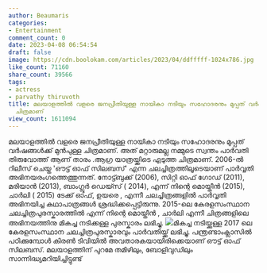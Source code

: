 ```yaml
---
author: Beaumaris
categories:
- Entertainment
comment_count: 0
date: 2023-04-08 06:54:54
draft: false
image: https://cdn.boolokam.com/articles/2023/04/ddfffff-1024x786.jpg
like_count: 71160
share_count: 39566
tags:
- actress
- parvathy thiruvoth
title: മലയാളത്തിൽ വളരെ ജനപ്രീതിയുള്ള നായികാ നടിയും സഹോദരനും മുപ്പത് വർഷങ്ങൾക്ക് മുൻപുള്ള
  ചിത്രമാണ്
view_count: 1611094
---
```


മലയാളത്തിൽ വളരെ ജനപ്രീതിയുള്ള നായികാ നടിയും സഹോദരനും മുപ്പത് വർഷങ്ങൾക്ക് മുൻപുള്ള ചിത്രമാണ്. അത് മറ്റാരുമല്ല നമ്മുടെ സ്വന്തം പാർവതി തിരുവോത്ത് ആണ് താരം .ആഗ്ര യാത്രയ്ക്കിടെ എടുത്ത ചിത്രമാണ്. 2006-ൽ റിലീസ് ചെയ്ത 'ഔട്ട് ഓഫ് സിലബസ്' എന്ന ചലച്ചിത്രത്തിലൂടെയാണ് പാർവ്വതി അഭിനയരംഗത്തെത്തുന്നത്. നോട്ട്ബുക്ക് (2006), സിറ്റി ഓഫ് ഗോഡ് (2011), മരിയാൻ (2013), ബാംഗ്ലൂർ ഡെയ്സ് ( 2014), എന്ന് നിന്റെ മൊയ്തീൻ (2015), ചാർലി ( 2015) ടേക്ക് ഓഫ്‌, ഉയരെ , എന്നീ ചലച്ചിത്രങ്ങളിൽ പാർവ്വതി അഭിനയിച്ച കഥാപാത്രങ്ങൾ ശ്രദ്ധിക്കപ്പെട്ടിരുന്നു. 2015-ലെ കേരളസംസ്ഥാന ചലച്ചിത്രപുരസ്കാരത്തിൽ എന്ന് നിന്റെ മൊയ്തീൻ , ചാർലി എന്നീ ചിത്രങ്ങളിലെ അഭിനയത്തിനു മികച്ച നടിക്കള്ള പുരസ്കാരം ലഭിച്ചു. ![](https://cdn.boolokam.com/articles/2023/04/ddfffff-1024x786.jpg)മികച്ച നടിയ്ക്കുള്ള 2017 ലെ കേരളസംസ്ഥാന ചലച്ചിത്രപുരസ്കാരവും പാർവതിയ്ക്ക് ലഭിച്ചു. പന്ത്രണ്ടാംക്ലാസിൽ പഠിക്കുമ്പോൾ കിരൺ ടിവിയിൽ അവതാരകയായിരിക്കെയാണ് ഔട്ട് ഓഫ് സിലബസ്. മലയാളത്തിന് പുറമേ തമിഴിലും, ബോളിവുഡിലും സാന്നിദ്ധ്യമറിയിച്ചിട്ടുണ്ട്